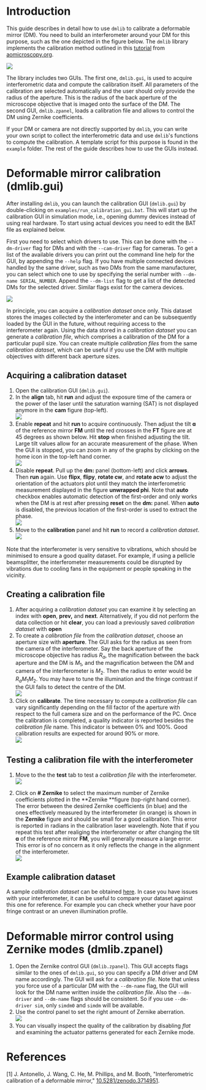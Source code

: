 # Introduction

This guide describes in detail how to use `dmlib` to calibrate a deformable
mirror (DM). You need to build an interferometer around your DM for this
purpose, such as the one depicted in the figure below. The `dmlib` library
implements the calibration method outlined in this
[tutorial](https://doi.org/10.5281/zenodo.3714951) from
[aomicroscopy.org](https://aomicroscopy.org).

![](./Pictures/100002010000071D000004CAEB2303A11AFA607C.png)

The library includes two GUIs. The first one, `dmlib.gui`, is used to acquire
interferometric data and compute the calibration itself. All parameters of the
calibration are selected automatically and the user should only provide the
radius of the aperture. This is the radius of the back aperture of the microscope
objective that is imaged onto the surface of the DM.  The second GUI,
`dmlib.zpanel`, loads a calibration file and allows to control the DM using
Zernike coefficients.

If your DM or camera are not directly supported by `dmlib`, you can write your
own script to collect the interferometric data and use `dmlib`'s functions to
compute the calibration. A template script for this purpose is found in the
`example` folder.  The rest of the guide describes how to use the GUIs instead.

# Deformable mirror calibration (dmlib.gui)

After installing `dmlib`, you can launch the calibration GUI (`dmlib.gui`) by
double-clicking on `examples/run_calibration_gui.bat`. This will start up the
calibration GUI in simulation mode, i.e., opening dummy devices instead of
using real hardware. To start using actual devices you need to edit the BAT
file as explained below.

First you need to select which drivers to use. This can be done with the
`--dm-driver` flag for DMs and with the `--cam-driver` flag for cameras. To get
a list of the available drivers you can print out the command line help for the
GUI, by appending the `--help` flag. If you have multiple connected devices
handled by the same driver, such as two DMs from the same manufacturer, you can
select which one to use by specifying the serial number with `--dm-name
SERIAL_NUMBER`. Append the `--dm-list` flag to get a list of the detected DMs
for the selected driver. Similar flags exist for the camera devices.

![](./Pictures/1000000000000391000002C44B5D43E77FD40B68.png)

In principle, you can acquire a *calibration dataset* once only. This dataset
stores the images collected by the interferometer and can be subsequently
loaded by the GUI in the future, without requiring access to the interferometer
again. Using the data stored in a *calibration dataset* you can generate a
*calibration file*, which comprises a calibration of the DM for a particular
pupil size. You can create multiple *calibration files* from the same
*calibration dataset*, which can be useful if you use the DM with multiple
objectives with different back aperture sizes.

## Acquiring a calibration dataset
1.  Open the calibration GUI (`dmlib.gui`).
2.  In the **align** tab, hit **run** and adjust the exposure time of the
    camera or the power of the laser until the saturation warning (SAT) is not
    displayed anymore in the **cam** figure (top-left).<br>
    ![](./Pictures/1000000000000391000002C43B5C72B13FC47FE2.png)
3.  Enable **repeat** and hit **run** to acquire continuously. Then
    adjust the tilt **ɑ** of the reference mirror **FM** until the red
    crosses in the **FT** figure are at 45 degrees as shown below. Hit
    **stop** when finished adjusting the tilt. Large tilt values allow
    for an accurate measurement of the phase. When the GUI is stopped,
    you can zoom in any of the graphs by clicking on the home icon in
    the top-left hand corner.<br>
    ![](./Pictures/1000000000000391000002C47CDACB2B9E5E1876.png)
4.  Disable **repeat**. Pull up the **dm:** panel (bottom-left) and click
    **arrows**. Then **run** again. Use **flipx**, **flipy**, **rotate cw**,
    and **rotate acw** to adjust the orientation of the actuators plot until
    they match the interferometric measurement displayed in the figure
    **unwrapped phi**. Note that **auto** checkbox enables automatic detection
    of the first-order and only works when the DM is at rest after pressing
    **reset** on the **dm:** panel. When **auto** is disabled, the previous
    location of the first-order is used to extract the phase.<br>
    ![](./Pictures/1000000000000391000002C45F0EDF008CF3A18A.png)
5.  Move to the **calibration** panel and hit **run** to record a
    *calibration dataset*.<br>
    ![](./Pictures/1000000000000391000002C4F0001C654EBD5EFC.png)

Note that the interferometer is very sensitive to vibrations, which should be
minimised to ensure a good quality dataset. For example, if using a pellicle
beamsplitter, the interferometer measurements could be disrupted by vibrations
due to cooling fans in the equipment or people speaking in the vicinity.

## Creating a calibration file

1.  After acquiring a *calibration dataset* you can examine it by selecting an
    index with **open**, **prev,** and **next**. Alternatively, if you did not
    perform the data collection or hit **clear**, you can load a previously saved
    *calibration dataset* with **open**
2.  To create a *calibration file* from the *calibration dataset*, choose an
    aperture size with **aperture**. The GUI asks for the radius as seen from
    the camera of the interferometer. Say the back aperture of the microscope
    objective has radius $R_a$, the magnification between the back aperture and
    the DM is $M_1$, and the magnification between the DM and camera of the
    interferometer is $M_2$. Then the radius to enter would be $R_a M_1 M_2$.
    You may have to tune the illumination and the fringe contrast if the GUI
    fails to detect the centre of the DM.<br>
    ![](./Pictures/1000000000000391000002C4C08F0C18571AB99F.png)
3.  Click on **calibrate**. The time necessary to compute a *calibration
    file* can vary significantly depending on the fill factor of the
    aperture with respect to the full camera size and on the performance
    of the PC. Once the calibration is completed, a quality indicator is
    reported besides the *calibration file* name. This indicator is
    between 0% and 100%. Good calibration results are expected for
    around 90% or more.<br>
    ![](./Pictures/1000000000000391000002C46CB5E6C97285BC55.png)

## Testing a calibration file with the interferometer

1.  Move to the the **test** tab to test a *calibration file* with the
    interferometer.<br>
    ![](./Pictures/1000000000000559000002DB289452FA49F1A433.png)

2.  Click on **\# Zernike** to select the maximum number of Zernike
    coefficients plotted in the **Zernike **figure (top-right hand corner). The
    error between the desired Zernike coefficients (in blue) and the ones
    effectively measured by the interferometer (in orange) is shown in the
    **Zernike** figure and should be small for a good calibration. This error
    is reported in radians in the calibration laser wavelength. Note that
    if you repeat this test after realiging the interferometer or after
    changing the tilt **ɑ** of the reference mirror **FM**, you will
    generally measure a large error. This error is of no concern as it only
    reflects the change in the alignment of the interferometer.<br>
    ![](./Pictures/1000000000000559000002DB24F1DF50DA7FE641.png)

## Example calibration dataset

A sample *calibration dataset* can be obtained
[here](https://drive.google.com/file/d/1koAdxAXhjp-ZGuQk-mp8leNyF95HJKCr/view?usp=sharing).
In case you have issues with your interferometer, it can be useful to compare
your dataset against this one for reference. For example you can check whether
your have poor fringe contrast or an uneven illumination profile.


# Deformable mirror control using Zernike modes (dmlib.zpanel)

1.  Open the Zernike control GUI (`dmlib.zpanel`). This GUI accepts flags
    similar to the ones of `dmlib.gui`, so you can specify a DM driver and DM
    name accordingly. The GUI will ask for a *calibration file*. Note that
    unless you force use of a particular DM with the `--dm-name` flag, the GUI
    will look for the DM name written inside the *calibration file*. Also the
    `--dm-driver` and `--dm-name` flags should be consistent. So if you use
    `--dm-driver sim`, only `simdm0` and `simdm` will be available.
2.  Use the control panel to set the right amount of Zernike aberration.<br>
    ![](./Pictures/100000000000028F000002FF17AE3614F8CA25C3.png)
3.  You can visually inspect the quality of the calibration by disabling *flat*
    and examining the actuator patterns generated for each Zernike mode.

# References
<a id="1">[1]</a> J. Antonello, J. Wang, C. He, M. Phillips, and M. Booth, "Interferometric calibration of a deformable mirror," [10.5281/zenodo.3714951](https://doi.org/10.5281/zenodo.3714951).
